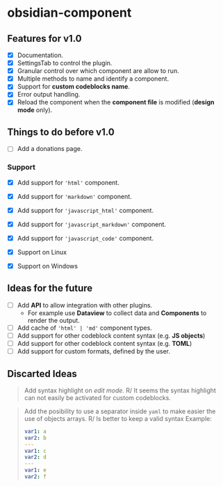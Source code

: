 # obsidian-component

## Features for v1.0

- [x] Documentation.
- [x] SettingsTab to control the plugin.
- [x] Granular control over which component are allow to run.
- [x] Multiple methods to name and identify a component.
- [x] Support for **custom codeblocks name**.
- [x] Error output handling.
- [x] Reload the component when the **component file** is modified (**design mode** only).

## Things to do before v1.0

- [ ] Add a donations page.

### Support

- [x] Add support for `'html'` component.
- [x] Add support for `'markdown'` component.
- [x] Add support for `'javascript_html'` component.
- [x] Add support for `'javascript_markdown'` component.
- [x] Add support for `'javascript_code'` component.

- [x] Support on Linux
- [x] Support on Windows

## Ideas for the future

- [ ] Add **API** to allow integration with other plugins.
  - For example use **Dataview** to collect data and **Components** to render the output.
- [ ] Add cache of `'html' | 'md'` component types.
- [ ] Add support for other codeblock content syntax (e.g. **JS objects**)
- [ ] Add support for other codeblock content syntax (e.g. **TOML**)
- [ ] Add support for custom formats, defined by the user.

## Discarted Ideas

> Add syntax highlight on _edit mode_.
> R/ It seems the syntax highlight can not easily be activated for custom codeblocks.

> Add the posibility to use a separator inside `yaml`
> to make easier the use of objects arrays.
> R/ Is better to keep a valid syntax
> Example:
>
> ```yaml
> var1: a
> var2: b
> ---
> var1: c
> var2: d
> ---
> var1: e
> var2: f
> ```
